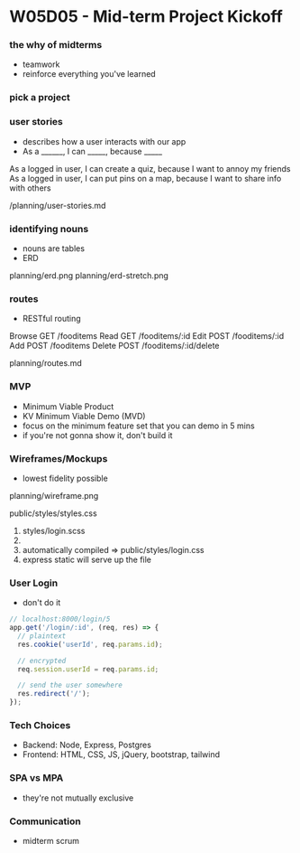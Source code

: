 # W05D05 - Mid-term Project Kickoff

### the why of midterms
* teamwork
* reinforce everything you've learned

### pick a project

### user stories
* describes how a user interacts with our app
* As a ______, I can _____, because _____

As a logged in user, I can create a quiz, because I want to annoy my friends
As a logged in user, I can put pins on a map, because I want to share info with others

/planning/user-stories.md

### identifying nouns
* nouns are tables
* ERD

planning/erd.png
planning/erd-stretch.png

### routes
* RESTful routing

Browse  GET   /fooditems
Read    GET   /fooditems/:id
Edit    POST  /fooditems/:id
Add     POST  /fooditems
Delete  POST  /fooditems/:id/delete

planning/routes.md

### MVP
* Minimum Viable Product
* KV Minimum Viable Demo (MVD)
* focus on the minimum feature set that you can demo in 5 mins
* if you're not gonna show it, don't build it

### Wireframes/Mockups
* lowest fidelity possible

planning/wireframe.png


public/styles/styles.css

1. styles/login.scss
2. <Link href="login.css" />
3. automatically compiled => public/styles/login.css
4. express static will serve up the file

### User Login
* don't do it

```js
// localhost:8000/login/5
app.get('/login/:id', (req, res) => {
  // plaintext
  res.cookie('userId', req.params.id);

  // encrypted
  req.session.userId = req.params.id;

  // send the user somewhere
  res.redirect('/');
});
```

### Tech Choices
* Backend: Node, Express, Postgres
* Frontend: HTML, CSS, JS, jQuery, bootstrap, tailwind

### SPA vs MPA
* they're not mutually exclusive

### Communication
* midterm scrum




